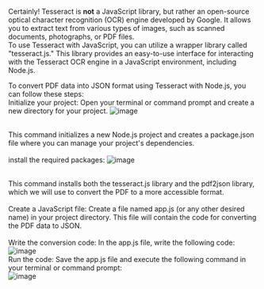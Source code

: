 
Certainly! Tesseract is <b>not</b> a JavaScript library, but rather an open-source optical character recognition (OCR) engine developed by Google. It allows you to extract text from various types of images, such as scanned documents, photographs, or PDF files.
<br>
To use Tesseract with JavaScript, you can utilize a wrapper library called "tesseract.js." This library provides an easy-to-use interface for interacting with the Tesseract OCR engine in a JavaScript environment, including Node.js.
<br>

To convert PDF data into JSON format using Tesseract with Node.js, you can follow these steps:
<br>
Initialize your project:
Open your terminal or command prompt and create a new directory for your project.
![image](https://github.com/divyesh123-jain/tesseract/assets/97737499/9486722d-851f-41cd-bb01-9627a800f474)

<br>This command initializes a new Node.js project and creates a package.json file where you can manage your project's dependencies.</br>
<br>
install the required packages:
![image](https://github.com/divyesh123-jain/tesseract/assets/97737499/ab639bae-ed46-4317-ba6e-f414ab2c10f2)

<br>This command installs both the tesseract.js library and the pdf2json library, which we will use to convert the PDF to a more accessible format.</br>
<br>Create a JavaScript file:
Create a file named app.js (or any other desired name) in your project directory. This file will contain the code for converting the PDF data to JSON.</br>
<br>Write the conversion code:
In the app.js file, write the following code:</br>
![image](https://github.com/divyesh123-jain/tesseract/assets/97737499/807e5bd4-bca6-43c4-9c6d-d58b6d5fd9f4)
<br>
Run the code:
Save the app.js file and execute the following command in your terminal or command prompt:
</br>
![image](https://github.com/divyesh123-jain/tesseract/assets/97737499/6ed7bf05-2555-44fd-b0b8-3bafb1fedff0)
